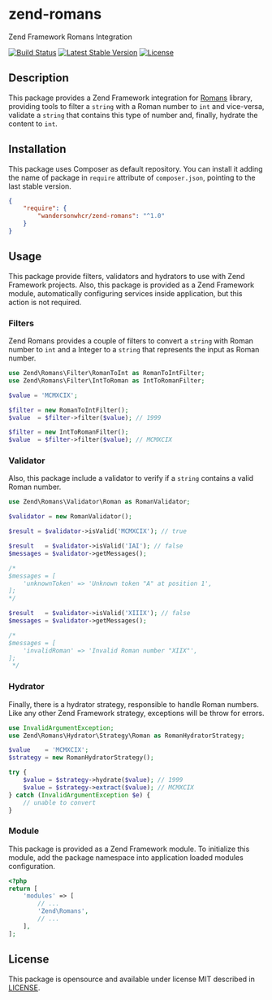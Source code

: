 # zend-romans

Zend Framework Romans Integration

[![Build Status](https://travis-ci.org/wandersonwhcr/zend-romans.svg?branch=master)](https://travis-ci.org/wandersonwhcr/zend-romans)
[![Latest Stable Version](https://poser.pugx.org/wandersonwhcr/zend-romans/v/stable?format=flat)](https://packagist.org/packages/wandersonwhcr/zend-romans)
[![License](https://poser.pugx.org/wandersonwhcr/zend-romans/license?format=flat)](https://packagist.org/packages/wandersonwhcr/zend-romans)

## Description

This package provides a Zend Framework integration for
[Romans](https://github.com/wandersonwhcr/romans) library, providing tools to
filter a `string` with a Roman number to `int` and vice-versa, validate a
`string` that contains this type of number and, finally, hydrate the content to
`int`.

## Installation

This package uses Composer as default repository. You can install it adding the
name of package in `require` attribute of `composer.json`, pointing to the last
stable version.

```json
{
    "require": {
        "wandersonwhcr/zend-romans": "^1.0"
    }
}
```

## Usage

This package provide filters, validators and hydrators to use with Zend
Framework projects. Also, this package is provided as a Zend Framework module,
automatically configuring services inside application, but this action is not
required.

### Filters

Zend Romans provides a couple of filters to convert a `string` with Roman number
to `int` and a Integer to a `string` that represents the input as Roman number.

```php
use Zend\Romans\Filter\RomanToInt as RomanToIntFilter;
use Zend\Romans\Filter\IntToRoman as IntToRomanFilter;

$value = 'MCMXCIX';

$filter = new RomanToIntFilter();
$value  = $filter->filter($value); // 1999

$filter = new IntToRomanFilter();
$value  = $filter->filter($value); // MCMXCIX
```

### Validator

Also, this package include a validator to verify if a `string` contains a valid
Roman number.

```php
use Zend\Romans\Validator\Roman as RomanValidator;

$validator = new RomanValidator();

$result = $validator->isValid('MCMXCIX'); // true

$result   = $validator->isValid('IAI'); // false
$messages = $validator->getMessages();

/*
$messages = [
    'unknownToken' => 'Unknown token "A" at position 1',
];
*/

$result   = $validator->isValid('XIIIX'); // false
$messages = $validator->getMessages();

/*
$messages = [
    'invalidRoman' => 'Invalid Roman number "XIIX"',
];
 */
```

### Hydrator

Finally, there is a hydrator strategy, responsible to handle Roman numbers. Like
any other Zend Framework strategy, exceptions will be throw for errors.

```php
use InvalidArgumentException;
use Zend\Romans\Hydrator\Strategy\Roman as RomanHydratorStrategy;

$value    = 'MCMXCIX';
$strategy = new RomanHydratorStrategy();

try {
    $value = $strategy->hydrate($value); // 1999
    $value = $strategy->extract($value); // MCMXCIX
} catch (InvalidArgumentException $e) {
    // unable to convert
}
```

### Module

This package is provided as a Zend Framework module. To initialize this module,
add the package namespace into application loaded modules configuration.

```php
<?php
return [
    'modules' => [
        // ...
        'Zend\Romans',
        // ...
    ],
];
```

## License

This package is opensource and available under license MIT described in
[LICENSE](https://github.com/wandersonwhcr/zend-romans/blob/master/LICENSE).
